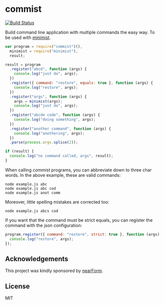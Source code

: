 # commist

[![Build Status](https://travis-ci.com/mcollina/commist.svg?branch=master)](https://travis-ci.com/mcollina/commist)

Build command line application with multiple commands the easy way.
To be used with [minimist](http://npm.im/minimist).

```js
var program = require("commist")(),
  minimist = require("minimist"),
  result;

result = program
  .register("abcd", function (args) {
    console.log("just do", args);
  })
  .register({ command: "restore", equals: true }, function (args) {
    console.log("restore", args);
  })
  .register("args", function (args) {
    args = minimist(args);
    console.log("just do", args);
  })
  .register("abcde code", function (args) {
    console.log("doing something", args);
  })
  .register("another command", function (args) {
    console.log("anothering", args);
  })
  .parse(process.argv.splice(2));

if (result) {
  console.log("no command called, args", result);
}
```

When calling _commist_ programs, you can abbreviate down to three char
words. In the above example, these are valid commands:

```
node example.js abc
node example.js abc cod
node example.js anot comm
```

Moreover, little spelling mistakes are corrected too:

```
node example.js abcs cod
```

If you want that the command must be strict equals, you can register the
command with the json configuration:

```js
program.register({ command: "restore", strict: true }, function (args) {
  console.log("restore", args);
});
```

## Acknowledgements

This project was kindly sponsored by [nearForm](http://nearform.com).

## License

MIT
